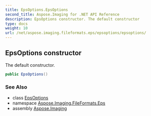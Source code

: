 ```yaml
---
title: EpsOptions.EpsOptions
second_title: Aspose.Imaging for .NET API Reference
description: EpsOptions constructor. The default constructor
type: docs
weight: 10
url: /net/aspose.imaging.fileformats.eps/epsoptions/epsoptions/
---
```

## EpsOptions constructor

The default constructor.

```csharp
public EpsOptions()
```

### See Also

* class [EpsOptions](../)
* namespace [Aspose.Imaging.FileFormats.Eps](../../epsoptions/)
* assembly [Aspose.Imaging](../../../)


